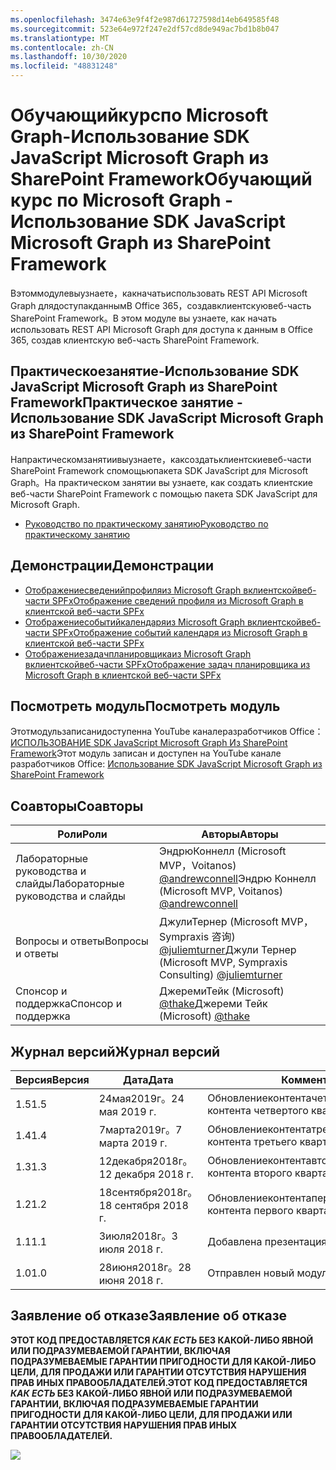 ```yaml
---
ms.openlocfilehash: 3474e63e9f4f2e987d61727598d14eb649585f48
ms.sourcegitcommit: 523e64e972f247e2df57cd8de949ac7bd1b8b047
ms.translationtype: MT
ms.contentlocale: zh-CN
ms.lasthandoff: 10/30/2020
ms.locfileid: "48831248"
---
```

# <a name="---microsoft-graph----sdk-javascript-microsoft-graph--sharepoint-framework"></a><span data-ttu-id="ff198-101">Обучающийкурспо Microsoft Graph-Использование SDK JavaScript Microsoft Graph из SharePoint Framework</span><span class="sxs-lookup"><span data-stu-id="ff198-101">Обучающий курс по Microsoft Graph - Использование SDK JavaScript Microsoft Graph из SharePoint Framework</span></span>

<span data-ttu-id="ff198-102">Вэтоммодулевыузнаете，какначатьиспользовать REST API Microsoft Graph длядоступакданнымВ Office 365，создавклиентскуювеб-часть SharePoint Framework。</span><span class="sxs-lookup"><span data-stu-id="ff198-102">В этом модуле вы узнаете, как начать использовать REST API Microsoft Graph для доступа к данным в Office 365, создав клиентскую веб-часть SharePoint Framework.</span></span>

## <a name="-----sdk-javascript-microsoft-graph--sharepoint-framework"></a><span data-ttu-id="ff198-103">Практическоезанятие-Использование SDK JavaScript Microsoft Graph из SharePoint Framework</span><span class="sxs-lookup"><span data-stu-id="ff198-103">Практическое занятие - Использование SDK JavaScript Microsoft Graph из SharePoint Framework</span></span>

<span data-ttu-id="ff198-104">Напрактическомзанятиивыузнаете，каксоздатьклиентскиевеб-части SharePoint Framework спомощьюпакета SDK JavaScript для Microsoft Graph。</span><span class="sxs-lookup"><span data-stu-id="ff198-104">На практическом занятии вы узнаете, как создать клиентские веб-части SharePoint Framework с помощью пакета SDK JavaScript для Microsoft Graph.</span></span>

- [<span data-ttu-id="ff198-105">Руководство по практическому занятию</span><span class="sxs-lookup"><span data-stu-id="ff198-105">Руководство по практическому занятию</span></span>](./Lab.md)

## <a name=""></a><span data-ttu-id="ff198-106">Демонстрации</span><span class="sxs-lookup"><span data-stu-id="ff198-106">Демонстрации</span></span>

- [<span data-ttu-id="ff198-107">Отображениесведенийпрофиляиз Microsoft Graph вклиентскойвеб-части SPFx</span><span class="sxs-lookup"><span data-stu-id="ff198-107">Отображение сведений профиля из Microsoft Graph в клиентской веб-части SPFx</span></span>](./Demos/01-personal-info)
- [<span data-ttu-id="ff198-108">Отображениесобытийкалендаряиз Microsoft Graph вклиентскойвеб-части SPFx</span><span class="sxs-lookup"><span data-stu-id="ff198-108">Отображение событий календаря из Microsoft Graph в клиентской веб-части SPFx</span></span>](./Demos/02-events)
- [<span data-ttu-id="ff198-109">Отображениезадачпланировщикаиз Microsoft Graph вклиентскойвеб-части SPFx</span><span class="sxs-lookup"><span data-stu-id="ff198-109">Отображение задач планировщика из Microsoft Graph в клиентской веб-части SPFx</span></span>](./Demos/03-tasks)

## <a name="-"></a><span data-ttu-id="ff198-110">Посмотреть модуль</span><span class="sxs-lookup"><span data-stu-id="ff198-110">Посмотреть модуль</span></span>

<span data-ttu-id="ff198-111">Этотмодульзаписанидоступенна YouTube каналеразработчиков Office： [ИСПОЛЬЗОВАНИЕ SDK JavaScript Microsoft Graph Из SharePoint Framework](https://www.youtube.com/watch?v=U1JrBwP3vc8)</span><span class="sxs-lookup"><span data-stu-id="ff198-111">Этот модуль записан и доступен на YouTube канале разработчиков Office: [Использование SDK JavaScript Microsoft Graph из SharePoint Framework](https://www.youtube.com/watch?v=U1JrBwP3vc8)</span></span>

## <a name=""></a><span data-ttu-id="ff198-112">Соавторы</span><span class="sxs-lookup"><span data-stu-id="ff198-112">Соавторы</span></span>

| <span data-ttu-id="ff198-113">Роли</span><span class="sxs-lookup"><span data-stu-id="ff198-113">Роли</span></span> | <span data-ttu-id="ff198-114">Авторы</span><span class="sxs-lookup"><span data-stu-id="ff198-114">Авторы</span></span> |
| -------------------- | ------------------------------------------------------------------------------------- |
| <span data-ttu-id="ff198-115">Лабораторные руководства и cлайды</span><span class="sxs-lookup"><span data-stu-id="ff198-115">Лабораторные руководства и cлайды</span></span> | <span data-ttu-id="ff198-116">ЭндрюКоннелл (Microsoft MVP，Voitanos) [@andrewconnell](//github.com/andrewconnell)</span><span class="sxs-lookup"><span data-stu-id="ff198-116">Эндрю Коннелл (Microsoft MVP, Voitanos) [@andrewconnell](//github.com/andrewconnell)</span></span> |
| <span data-ttu-id="ff198-117">Вопросы и ответы</span><span class="sxs-lookup"><span data-stu-id="ff198-117">Вопросы и ответы</span></span> | <span data-ttu-id="ff198-118">ДжулиТернер (Microsoft MVP，Sympraxis 咨询) [@juliemturner](//github.com/juliemturner)</span><span class="sxs-lookup"><span data-stu-id="ff198-118">Джули Тернер (Microsoft MVP, Sympraxis Consulting) [@juliemturner](//github.com/juliemturner)</span></span> |
| <span data-ttu-id="ff198-119">Спонсор и поддержка</span><span class="sxs-lookup"><span data-stu-id="ff198-119">Спонсор и поддержка</span></span> | <span data-ttu-id="ff198-120">ДжеремиТейк (Microsoft) [@thake](//github.com/jthake-msft)</span><span class="sxs-lookup"><span data-stu-id="ff198-120">Джереми Тейк (Microsoft) [@thake](//github.com/jthake-msft)</span></span> |

## <a name="-"></a><span data-ttu-id="ff198-121">Журнал версий</span><span class="sxs-lookup"><span data-stu-id="ff198-121">Журнал версий</span></span>

| <span data-ttu-id="ff198-122">Версия</span><span class="sxs-lookup"><span data-stu-id="ff198-122">Версия</span></span> | <span data-ttu-id="ff198-123">Дата</span><span class="sxs-lookup"><span data-stu-id="ff198-123">Дата</span></span> | <span data-ttu-id="ff198-124">Комментарии</span><span class="sxs-lookup"><span data-stu-id="ff198-124">Комментарии</span></span> |
| ------- | ------------------ | ---------------------- |
| <span data-ttu-id="ff198-125">1.5</span><span class="sxs-lookup"><span data-stu-id="ff198-125">1.5</span></span> | <span data-ttu-id="ff198-126">24мая2019г。</span><span class="sxs-lookup"><span data-stu-id="ff198-126">24 мая 2019 г.</span></span> | <span data-ttu-id="ff198-127">Обновлениеконтентачетвертогоквартала2019</span><span class="sxs-lookup"><span data-stu-id="ff198-127">Обновление контента четвертого квартала 2019</span></span> |
| <span data-ttu-id="ff198-128">1.4</span><span class="sxs-lookup"><span data-stu-id="ff198-128">1.4</span></span> | <span data-ttu-id="ff198-129">7марта2019г。</span><span class="sxs-lookup"><span data-stu-id="ff198-129">7 марта 2019 г.</span></span> | <span data-ttu-id="ff198-130">Обновлениеконтентатретьегоквартала2019</span><span class="sxs-lookup"><span data-stu-id="ff198-130">Обновление контента третьего квартала 2019</span></span> |
| <span data-ttu-id="ff198-131">1.3</span><span class="sxs-lookup"><span data-stu-id="ff198-131">1.3</span></span> | <span data-ttu-id="ff198-132">12декабря2018г。</span><span class="sxs-lookup"><span data-stu-id="ff198-132">12 декабря 2018 г.</span></span> | <span data-ttu-id="ff198-133">Обновлениеконтентавторогоквартала2019</span><span class="sxs-lookup"><span data-stu-id="ff198-133">Обновление контента второго квартала 2019</span></span> |
| <span data-ttu-id="ff198-134">1.2</span><span class="sxs-lookup"><span data-stu-id="ff198-134">1.2</span></span> | <span data-ttu-id="ff198-135">18сентября2018г。</span><span class="sxs-lookup"><span data-stu-id="ff198-135">18 сентября 2018 г.</span></span> | <span data-ttu-id="ff198-136">Обновлениеконтентапервогоквартала2019</span><span class="sxs-lookup"><span data-stu-id="ff198-136">Обновление контента первого квартала 2019</span></span> |
| <span data-ttu-id="ff198-137">1.1</span><span class="sxs-lookup"><span data-stu-id="ff198-137">1.1</span></span> | <span data-ttu-id="ff198-138">3июля2018г。</span><span class="sxs-lookup"><span data-stu-id="ff198-138">3 июля 2018 г.</span></span> | <span data-ttu-id="ff198-139">Добавлена презентация</span><span class="sxs-lookup"><span data-stu-id="ff198-139">Добавлена презентация</span></span> |
| <span data-ttu-id="ff198-140">1.0</span><span class="sxs-lookup"><span data-stu-id="ff198-140">1.0</span></span> | <span data-ttu-id="ff198-141">28июня2018г。</span><span class="sxs-lookup"><span data-stu-id="ff198-141">28 июня 2018 г.</span></span> | <span data-ttu-id="ff198-142">Отправлен новый модуль</span><span class="sxs-lookup"><span data-stu-id="ff198-142">Отправлен новый модуль</span></span> |

## <a name="--"></a><span data-ttu-id="ff198-143">Заявление об отказе</span><span class="sxs-lookup"><span data-stu-id="ff198-143">Заявление об отказе</span></span>

<span data-ttu-id="ff198-144">**ЭТОТ КОД ПРЕДОСТАВЛЯЕТСЯ _КАК ЕСТЬ_ БЕЗ КАКОЙ-ЛИБО ЯВНОЙ ИЛИ ПОДРАЗУМЕВАЕМОЙ ГАРАНТИИ, ВКЛЮЧАЯ ПОДРАЗУМЕВАЕМЫЕ ГАРАНТИИ ПРИГОДНОСТИ ДЛЯ КАКОЙ-ЛИБО ЦЕЛИ, ДЛЯ ПРОДАЖИ ИЛИ ГАРАНТИИ ОТСУТСТВИЯ НАРУШЕНИЯ ПРАВ ИНЫХ ПРАВООБЛАДАТЕЛЕЙ.**</span><span class="sxs-lookup"><span data-stu-id="ff198-144">**ЭТОТ КОД ПРЕДОСТАВЛЯЕТСЯ _КАК ЕСТЬ_ БЕЗ КАКОЙ-ЛИБО ЯВНОЙ ИЛИ ПОДРАЗУМЕВАЕМОЙ ГАРАНТИИ, ВКЛЮЧАЯ ПОДРАЗУМЕВАЕМЫЕ ГАРАНТИИ ПРИГОДНОСТИ ДЛЯ КАКОЙ-ЛИБО ЦЕЛИ, ДЛЯ ПРОДАЖИ ИЛИ ГАРАНТИИ ОТСУТСТВИЯ НАРУШЕНИЯ ПРАВ ИНЫХ ПРАВООБЛАДАТЕЛЕЙ.**</span></span>

<img src="https://telemetry.sharepointpnp.com/msgraph-training-spfx" />
